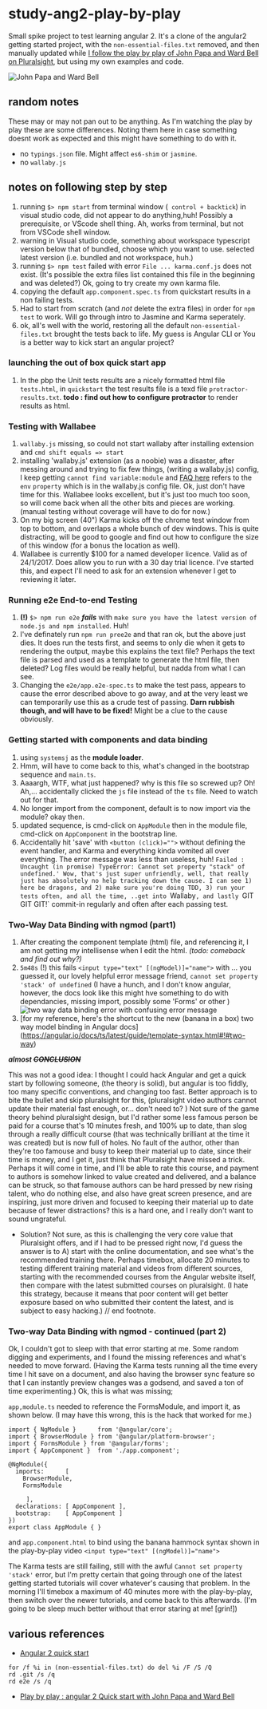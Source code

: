 # study-ang2-play-by-play

Small spike  project to test learning angular 2. It's a clone of the angular2 getting started project, with the `non-essential-files.txt` removed, and then manually updated while [I follow the play by play of John Papa and Ward Bell on Pluralsight](https://app.pluralsight.com/library/courses/play-by-play-angular-2-quick-start-john-papa-ward-bell/table-of-contents), but using my own examples and code.

![John Papa and Ward Bell](docs/two-guys.png)

## random notes

These may or may not pan out to be anything. As I'm watching the play by play these are some differences. Noting them here in case something doesnt work as expected and this might have something to do with it.

- no `typings.json` file. Might affect `es6-shim` or `jasmine`.
- no `wallaby.js`

## notes on following step by step

1. running `$> npm start` from terminal window (` control + backtick`) in visual studio code, did not appear to do anything,huh! Possibly a prerequisite, or VScode shell thing. Ah, works from terminal, but not from VSCode shell window.
1. warning in Visual studio code, something about workspace typescript version below that of bundled, choose which you want to use. selected latest version (i.e. bundled and not workspace, huh.)
1. running `$> npm test` failed with error `File ... karma.conf.js` does not exist. (It's possible the extra files list contained this file in the beginning and was deleted?) Ok, going to try create my own karma file.
1. copying the default `app.component.spec.ts` from quickstart results in a non failing tests.
1. Had to start from scratch (and *not* delete the extra files) in order for `npm test` to work. Will go through intro to Jasmine and Karma seperately.
 1. ok, all's well with the world, restoring all the default `non-essential-files.txt` brought the tests back to life. My guess is Angular CLI or You is a better way to kick start an angular project?

### launching the out of box quick start app

1. In the pbp the Unit tests results are a nicely formatted html file `tests.html`, in `quickstart` the test results file is a texd file `protractor-results.txt`. **todo : find out how to configure protractor** to render results as html.

### Testing with Wallabee

1. `wallaby.js` missing, so could not start wallaby after installing extension and `cmd shift equals => start`
 1. installing 'wallaby.js' extension (as a noobie) was a disaster, after messing around and trying to fix few things, (writing a wallaby.js) config, I keep getting `cannot find variable:module` and [FAQ here](https://wallabyjs.com/docs/intro/troubleshooting.html) refers to the `env` `property` which is in the wallaby.js config file. Ok, just don't have time for  this. Wallabee looks excellent, but it's just too much too soon, so will come back when all the other bits and pieces are working. (manual testing without coverage will have to do for now.)
1. On my big screen (40") Karma kicks off the chrome test window from top to bottom, and overlaps a whole bunch of dev windows. This is quite distracting, will be good to google and find out how to configure the size of this window (for a bonus the location as well).
1. Wallabee is currently $100 for a named developer licence. Valid as of 24/1/2017. Does allow you to run with a 30 day trial licence. I've started this, and expect I'll need to ask for an extension whenever I get to reviewing it later.

### Running e2e End-to-end Testing

1. **(!)** `$> npm run e2e` ***fails*** with `make sure you have the latest version of node.js and npm installed`. Huh!
 1. I've definately run `npm run pree2e` and that ran ok, but the above just dies. It does run the tests first, and seems to only die when it gets to rendering the output, maybe this explains the text file? Perhaps the text file is parsed and used as a template to generate the html file, then deleted? Log files would be really helpful, but nadda from what I can see.
 1. Changing the `e2e/app.e2e-spec.ts` to make the test pass, appears to cause the error described above to go away, and at the very least we can temporarily use this as a crude test of passing. **Darn rubbish though, and will have to be fixed!** Might be a clue to the cause obviously.

### Getting started with components and data binding

1. using `systemsj` as the **module loader**.
1. Hmm, will have to come back to this, what's changed in the bootstrap sequence and `main.ts`.
1. Aaaargh, WTF, what just happened? why is this file so screwed up? Oh! Ah,... accidentally clicked the `js` file instead of the `ts` file. Need to watch out for that. 
1. No longer import from the component, default is to now import via the module? okay then.
 1. updated sequence, is cmd-click on `AppModule` then in the module file, cmd-click on `AppComponent` in the bootstrap line.
1. Accidentally hit 'save' with `<button (click)="">` without defining the event handler, and Karma and everything kinda vomited all over everything. The error message was less than useless, huh! `Failed : Uncaught (in promise) TypeError: Cannot set property "stack" of undefined.' Wow, that's just super unfriendly, well, that really just has absolutely no help tracking down the cause. I can see 1) here be dragons, and 2) make sure you're doing TDD, 3) run your tests often, and all the time, ..get into `Wallaby`, and lastly `GIT GIT GIT!` commit-in regularly and often after each passing test. 

### Two-Way Data Binding with ngmod (part1)

1. After creating the component template (html) file, and referencing it, I am not getting my intellisense when I edit the html. *(todo: comeback and find out why?)*
1. `5m48s` (!) this fails `<input type="text" [(ngModel)]="name">` with ... you guessed it, our lovely helpful error message friend, `cannot set property 'stack' of undefined` (I have a hunch, and I don't know angular, however, the docs look like this might hve something to do with dependancies, missing import, possibly some 'Forms' or other )
    ![two way data binding error with confusing error message](docs/error1.png)
1. [for my reference, here's the shortcut to the new (banana in a box) two way model binding in Angular docs] (https://angular.io/docs/ts/latest/guide/template-syntax.html#!#two-way)

***almost ~~CONCLUSION~~***

This was not a good idea: I thought I could hack Angular and get a quick start by following someone, (the theory is solid), but angular is too fiddly, too many specific conventions, and changing too fast. Better approach is to bite the bullet and skip pluralsight for this, (pluralsight video authors cannot update their material fast enough, or... don't need to? ) Not sure of the game theory behind pluralsight design, but I'd rather some less famous person be paid for a course that's 10 minutes fresh, and 100% up to date, than slog through a really difficult course (that was technically brilliant at the time it was created) but is now full of holes. No fault of the author, other than they're too famouse and busy to keep their material up to date, since their time is money, and I get it, just think that Pluralsight have missed a trick. Perhaps it will come in time, and I'll be able to rate this course, and payment to authors is somehow linked to value created and delivered, and a balance can be struck, so that famouse authors can be hard pressed by new rising talent, who do nothing else, and also have great screen presence, and are inspiring, just more driven and focused to keeping their material up to date because of fewer distractions? this is a hard one, and I really don't want to sound ungrateful.

* Solution? Not sure, as this is challenging the very core value that Pluralsight offers, and if I had to be pressed right now, I'd guess the answer is to A) start with the online documentation, and see what's the recommended training there. Perhaps timebox, allocate 20 minutes to testing different training material and videos from different sources, starting with the recommended courses from the Angular website itself, then compare with the latest submitted courses on pluralsight. (I hate this strategy, because it means that poor content will get better exposure based on who submitted their content the latest, and is subject to easy hacking.) // end footnote.

### Two-way Data Binding with ngmod - continued (part 2)

Ok, I couldn't got to sleep with that error starting at me. Some random digging and experiments, and I found the missing references and what's needed to move forward. (Having the Karma tests running all the time every time I hit save on a document, and also having the browser sync feature so that I can instantly preview changes was a godsend, and saved a ton of time experimenting.) Ok, this is what was missing;

`app,module.ts` needed to reference the FormsModule, and import it, as shown below. (I may have this wrong, this is the hack that worked for me.)
```
import { NgModule }      from '@angular/core';
import { BrowserModule } from '@angular/platform-browser';
import { FormsModule } from '@angular/forms';
import { AppComponent }  from './app.component';

@NgModule({
  imports:      [ 
    BrowserModule,
    FormsModule
    
     ],
  declarations: [ AppComponent ],
  bootstrap:    [ AppComponent ]
})
export class AppModule { }

```
and `app.component.html` to bind using the banana hammock syntax shown in the play-by-play video `<input type="text" [(ngModel)]="name">`

The Karma tests are still failing, still with the awful `Cannot set property 'stack'` error, but I'm pretty certain that going through one of the latest getting started tutorials will cover whatever's causing that problem. In the morning I'll timebox a maximum of 40 minutes more with the play-by-play, then switch over the newer tutorials, and come back to this afterwards. (I'm going to be sleep much better without that error staring at me! [grin!])

## various references

- [Angular 2 quick start](https://github.com/angular/quickstart)
 
 ```   
for /f %i in (non-essential-files.txt) do del %i /F /S /Q
rd .git /s /q
rd e2e /s /q 
```

- [Play by play : angular 2 Quick start with John Papa and Ward Bell](https://app.pluralsight.com/library/courses/play-by-play-angular-2-quick-start-john-papa-ward-bell/table-of-contents)